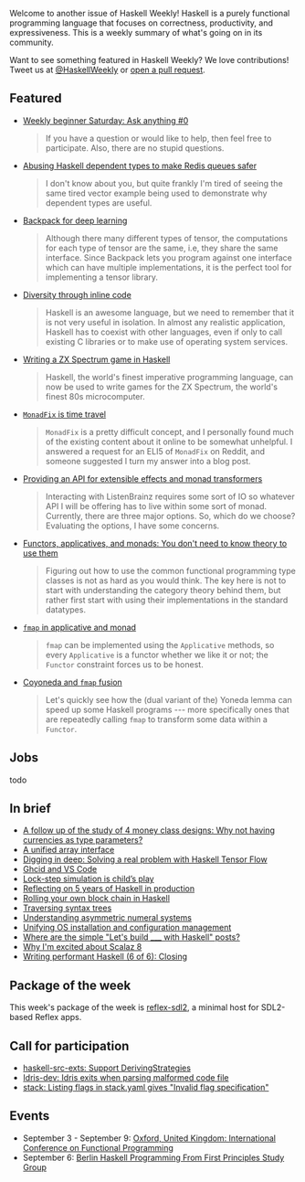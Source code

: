 <!-- 2017-08-24 -->

Welcome to another issue of Haskell Weekly!
Haskell is a purely functional programming language that focuses on correctness, productivity, and expressiveness.
This is a weekly summary of what's going on in its community.

Want to see something featured in Haskell Weekly?
We love contributions!
Tweet us at [@HaskellWeekly](https://twitter.com/haskellweekly) or [open a pull request](https://github.com/haskellweekly/haskellweekly.github.io).

## Featured

-   [Weekly beginner Saturday: Ask anything #0](https://np.reddit.com/r/haskell/comments/6uoogn/weekly_beginner_saturday_ask_anything_0/)

    > If you have a question or would like to help, then feel free to participate. Also, there are no stupid questions.

-   [Abusing Haskell dependent types to make Redis queues safer](https://medium.com/@zyxoas/abusing-haskell-dependent-types-to-make-redis-queues-safer-cc31db943b6c)

    > I don't know about you, but quite frankly I'm tired of seeing the same tired vector example being used to demonstrate why dependent types are useful.

-   [Backpack for deep learning](http://blog.ezyang.com/2017/08/backpack-for-deep-learning/)

    > Although there many different types of tensor,  the computations for each type of tensor are the same, i.e, they share the same interface. Since Backpack lets you program against one interface which can have multiple implementations, it is the perfect tool for implementing a tensor library.

-   [Diversity through inline code](https://www.tweag.io/posts/2017-08-17-inline-code.html)

    > Haskell is an awesome language, but we need to remember that it is not very useful in isolation. In almost any realistic application, Haskell has to coexist with other languages, even if only to call existing C libraries or to make use of operating system services.

-   [Writing a ZX Spectrum game in Haskell](https://dpwright.com/posts/2015/07/17/writing-a-zx-spectrum-game-in-haskell/)

    > Haskell, the world's finest imperative programming language, can now be used to write games for the ZX Spectrum, the world's finest 80s microcomputer.

-   [`MonadFix` is time travel](https://elvishjerricco.github.io/2017/08/22/monadfix-is-time-travel.html)

    > `MonadFix` is a pretty difficult concept, and I personally found much of the existing content about it online to be somewhat unhelpful. I answered a request for an ELI5 of `MonadFix` on Reddit, and someone suggested I turn my answer into a blog post.

-   [Providing an API for extensible effects and monad transformers](https://ocharles.org.uk/blog/posts/2017-08-23-extensible-effects-and-transformers.html)

    > Interacting with ListenBrainz requires some sort of IO so whatever API I will be offering has to live within some sort of monad. Currently, there are three major options. So, which do we choose? Evaluating the options, I have some concerns.

-   [Functors, applicatives, and monads: You don't need to know theory to use them](https://joyfulmantis.github.io/posts/2017-08-23-functors-applicatives-monads.html)

    > Figuring out how to use the common functional programming type classes is not as hard as you would think. The key here is not to start with understanding the category theory behind them, but rather first start with using their implementations in the standard datatypes.

-   [`fmap` in applicative and monad](http://www.halogenandtoast.com/fmap-in-applicative-and-monad/)

    > `fmap` can be implemented using the `Applicative` methods, so every `Applicative` is a functor whether we like it or not; the `Functor` constraint forces us to be honest.

-   [Coyoneda and `fmap` fusion](http://alpmestan.com/posts/2017-08-17-coyoneda-fmap-fusion.html)

    > Let's quickly see how the (dual variant of the) Yoneda lemma can speed up some Haskell programs --- more specifically ones that are repeatedly calling `fmap` to transform some data within a `Functor`.

## Jobs

todo

## In brief

-   [A follow up of the study of 4 money class designs: Why not having currencies as type parameters?](https://deque.blog/2017/08/22/a-follow-up-of-the-study-of-4-money-class-designs-why-not-having-currencies-as-type-parameters/)
-   [A unified array interface](http://winterland.me/2017/08/18/an%20unified%20array%20interface/)
-   [Digging in deep: Solving a real problem with Haskell Tensor Flow](https://mmhaskell.com/blog/2017/8/21/digging-in-deep-solving-a-real-problem-with-haskell-tensor-flow)
-   [Ghcid and VS Code](https://neilmitchell.blogspot.com/2017/08/ghcid-and-vs-code.html)
-   [Lock-step simulation is child’s play](https://www.youtube.com/watch?v=2kKvVe673MA)
-   [Reflecting on 5 years of Haskell in production](https://www.youtube.com/watch?v=KlfbAneiMNw)
-   [Rolling your own block chain in Haskell](http://www.michaelburge.us/2017/08/17/rolling-your-own-blockchain.html)
-   [Traversing syntax trees](https://twanvl.nl/blog/haskell/traversing-syntax-trees)
-   [Understanding asymmetric numeral systems](https://ro-che.info/articles/2017-08-20-understanding-ans)
-   [Unifying OS installation and configuration management](https://joeyh.name/blog/entry/unifying_OS_installation_and_configuration_management/)
-   [Where are the simple "Let's build ___ with Haskell" posts?](https://www.reddit.com/r/haskell/comments/6uoys8/where_are_the_simple_lets_build_with_haskell_posts/)
-   [Why I'm excited about Scalaz 8](http://degoes.net/articles/scalaz8-is-the-future)
-   [Writing performant Haskell (6 of 6): Closing](https://jship.github.io/posts/2017-08-19-writing-performant-haskell-part-6.html)

## Package of the week

This week's package of the week is [reflex-sdl2](https://hackage.haskell.org/package/reflex-sdl2-0.1.0.0),
a minimal host for SDL2-based Reflex apps.

## Call for participation

-   [haskell-src-exts: Support DerivingStrategies](https://github.com/haskell-suite/haskell-src-exts/issues/375)
-   [Idris-dev: Idris exits when parsing malformed code file](https://github.com/idris-lang/Idris-dev/issues/4013)
-   [stack: Listing flags in stack.yaml gives "Invalid flag specification"](https://github.com/commercialhaskell/stack/issues/3374)

## Events

-   September 3 - September 9: [Oxford, United Kingdom: International Conference on Functional Programming](http://conf.researchr.org/home/icfp-2017)
-   September 6: [Berlin Haskell Programming From First Principles Study Group](https://www.meetup.com/Berlin-Functional-Programming-Group/events/242559370/)
